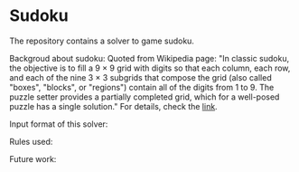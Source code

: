 # Sudoku
The repository contains a solver to game sudoku.

Backgroud about sudoku:
Quoted from Wikipedia page: "In classic sudoku, the objective is to fill a 9 × 9 grid with digits so that each column, each row, and each of the nine 3 × 3 subgrids that compose the grid (also called "boxes", "blocks", or "regions") contain all of the digits from 1 to 9. The puzzle setter provides a partially completed grid, which for a well-posed puzzle has a single solution."
For details, check the [link](https://en.wikipedia.org/wiki/Sudoku).


Input format of this solver:

Rules used:

Future work:
